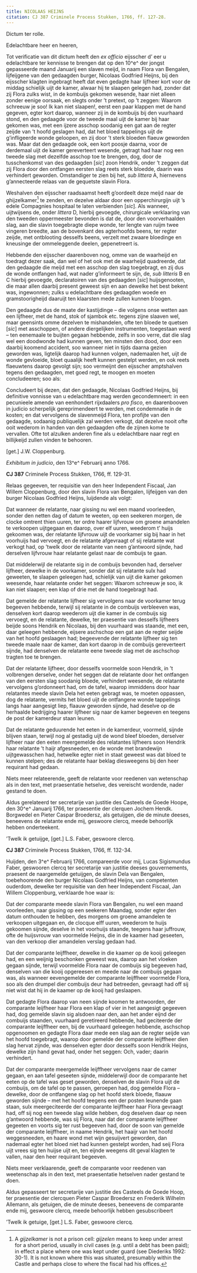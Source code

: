 ```yaml
---
title: NICOLAAS HEIJNS
citation: CJ 387 Criminele Process Stukken, 1766, ff. 127-28.
---
```


Dictum ter rolle.

Edelachtbare heer en heeren,

Tot verificatie van dit dictum heeft den *ex officio* eijsscher d’ eer u edelachtbare ter kennisse te brengen dat op den 10^e^ der jongst gepasseerde maand Januarij een slaven meijd, in naam Flora van Bengalen, lijfeijgene van den gedaagden burger, Nicolaas Godfried Heijns, bij den eijsscher klagten ingebragt heeft dat even gedagte haar lijfheer kort voor de middag schielijk uijt de kamer, alwaar hij te slaapen gelegen had, zonder dat zij Flora zulks wist, in de kombuijs gekomen wesende, haar niet alleen zonder eenige oorsaak, en slegts onder ’t pretext, op ’t zeggen: Waarom schreeuw je soo! Ik kan niet slaapen!, eerst een paar klappen met de hand gegeven, egter kort daarop, wanneer zij in de kombuijs bij den vuurhaard stond, en den gedaagde voor de tweede maal uijt de kamer bij haar gekomen was, met een ijzere asschop soodanig een gat aan de regter zeijde van ’t hoofd geslagen had, dat het bloed tappelings uijt de g’infligeerde wonde geloopen, en zij door ’t sterk bloeden flaeuw geworden was. Maar dat den gedaagde ook, een kort poosje daarna, voor de derdemaal uijt de kamer gereverteert wesende, getragt had haar nog een tweede slag met dezelfde asschop toe te brengen, dog, door de tusschenkomst van des gedaagden \[*sic*\] zoon Hendrik, onder ’t zeggen dat zij Flora door den ontfangen eersten slag reets sterk bloedde, daarin was verhindert geworden. Omstandiger te zien bij het, *sub littera* A, hiernevens g’annecteerde relaas van de gequetste slavin Flora.

Weshalven den eijsscher raadsaamst heeft g’oordeelt deze meijd naar de ghijzelkamer[^1] te zenden, en dezelve aldaar door een opperchirurgijn uijt ’s edele Compagnies hospitaal te laten verbienden \[*sic*\]. Als wanneer, uijtwijsens de, onder *littera* D, hierbij gevoegde, chirurgicale verklaaring van den tweeden oppermeester bevonden is dat de, door den voorverhaalden slag, aan die slavin toegebragte diepe wonde, ter lengte van ruijm twee vingeren breedte, aan de bovenkant des agterhoofds beens, ter regter zeijde, met ontblooting desselfs beens, verzelt met zwaare bloedinge en kneusinge der ommeleggende deelen, gepenetreert is.

Hebbende den eijsscher daarenboven nog, omme van de waarheijd en toedragt dezer saak, dan wel of het ook met de waarheijd quadreerde, dat den gedaagde die meijd met een asschop den slag toegebragt, en zij dus de wonde ontfangen had, wat nader g’informeert te sijn, de, *sub litteris* B en C hierbij gevoegde, declaratoiren van des gedaagden \[*sic*\] huijsgenooten, die maar allen daarbij present geweest sijn en aan dewelke het best bekent was, ingewonnen; zulks u edelachtbare des gedaagden woede en gramstoorigheijd daaruijt ten klaarsten mede zullen kunnen b’oogen.

Den gedaagde dus de maate der kastijdinge – die volgens onse wetten aan een lijfheer, met de hand, stok of sjambok etc. tegens zijne slaaven wel, maar geensints omme dezelven te mishandelen, ofte ten bloede te quetsen \[*sic*\] met asschoppen, of andere diergelijken instrumenten, toegestaan werd – ten eenemaale te buijten gegaan hebbende, zelfs in soo verre, dat die slag wel een doodwonde had kunnen geven, ten minsten den dood, door een daarbij koomend accident, soo wanneer niet in tijds daarna gezien geworden was, ligtelijk daarop had kunnen volgen, nademaalen het, uijt de wonde gevloeide, bloet quaalijk heeft kunnen gestelpt werden, en ook reets flaeuwtens daarop gevolgt sijn; soo vermeijnt den eijsscher amptshalven tegens den gedaagden, met goed regt, te moogen en moeten concludeeren; soo als:

Concludeert bij dezen, dat den gedaagde, Nicolaas Godfried Heijns, bij definitive vonnisse van u edelachtbare mag werden gecondemneert: in een pecunieele amende van eenhondert rijxdaalers *pro fisco*, en daarenbooven in judicio scherpelijk gereprimendeert te werden, met condemnatie in de kosten; en dat vervolgens de slavenmeijd Flora, ten profijte van den gedaagde, sodaanig publiquelijk zal werden verkogt, dat dezelve nooit ofte ooit wederom in handen van den gedaagden ofte de zijnen kome te vervallen. Ofte tot alzulken anderen fine als u edelachtbare naar regt en billijkeijd zullen vinden te behooren.

\[get.\] J.W. Cloppenburg.

*Exhibitum in judicio*, den 13^e^ Februarij anno 1766.

**CJ 387** Criminele Process Stukken, 1766, ff. 129-31.

Relaas gegeeven, ter requisitie van den heer Independent Fiscaal, Jan Willem Cloppenburg, door den slavin Flora van Bengalen, lijfeijgen van den burger Nicolaas Godfried Heijns, luijdende als volgt:

Dat wanneer de relatante, naar gissing nu wel een maand voorleeden, sonder den netten dag of datum te weeten, op een seekeren morgen, de clocke omtrent thien uuren, ter ordre haarer lijfvrouw om groene amandelen te verkoopen uijtgegaan en daarop, over elf uuren, weederom t’ huijs gekoomen was, der relatante lijfvrouw uijt de voorkamer sig bij haar in het voorhuijs had vervoegt, en de relatante afgevraagt of sij relatante wat verkogt had, op ’twelk door de relatante van neen g’antwoord sijnde, had derselven lijfvrouw haar relatante gelast naar de combuijs te gaan.

Dat middelerwijl de relatante sig in de combuijs bevonden had, derselver lijfheer, dewelke in de voorkamer, sonder dat sij relatante sulx had geweeten, te slaapen geleegen had, schielijk van uijt die kamer gekomen weesende, haar relatante onder het seggen: Waarom schreeuw je soo, ik kan niet slaapen; een klap of drie met de hand toegebragt had.

Dat gemelde der relatante lijfheer sig vervolgens naar de voorkamer terug begeeven hebbende, terwijl sij relatante in de combuijs verbleeven was, denselven kort daarop weederom uijt die kamer in de combuijs sig vervoegt, en de relatante, dewelke, ter praesentie van desselfs lijfheers beijde soons Hendrik en Nicolaas, bij den vuurhaard was staande, met een, daar geleegen hebbende, eijsere aschschop een gat aan de regter seijde van het hoofd geslaagen had; begeevende der relatante lijfheer sig ten tweede maale naar de kamer, dan kort daarop in de combuijs gereverteert sijnde, had denselven de relatante eene tweede slag met de aschschop tragten toe te brengen.

Dat der relatante lijfheer, door desselfs voormelde soon Hendrik, in ’t volbrengen derselve, onder het seggen dat de relatante door het ontfangen van den eersten slag soodanig bloede, verhindert weesende, de relatante vervolgens g’ordonneert had, om de tafel, waarop immiddens door haar relatantes meede slavin Dela het eeten gebragt was, te moeten oppassen, dog de relatante, vermits het bloed uijt de ontfangene wonde tappelings langs haar aangesigt liep, flaauw geworden sijnde, had deselve op de herhaalde bedrijging haarer lijfheer sig naar de kamer begeeven en teegens de post der kamerdeur staan leunen.

Dat de relatante geduurende het eeten in de kamerdeur, voormeld, sijnde blijven staan, terwijl nog al gestadig uijt de wond bleef bloeden, derselver lijfheer naar den eeten meergemelde des relatantes lijfheers soon Hendrik haar relatante ’t haijr afgesneeden, en de wonde met brandewijn uijtgewasschen had, hetwelke egter niet in staat geweest was dat bloed te kunnen stelpen; des de relatante haar beklag diesweegens bij den heer requirant had gedaan.

Niets meer relateerende, geeft de relatante voor reedenen van wetenschap als in den text, met praesentatie hetselve, des vereischt wordende, nader gestand te doen.

Aldus gerelateerd ter secretarije van justitie des Casteels de Goede Hoope, den 30^e^ Januarij 1766, ter praesentie der clerquen Jochem Hendk. Borgwedel en Pieter Caspar Broedersz, als getuijgen, die de minute deeses, beneevens de relatante ende mij, geswoore clercq, meede behoorlijk hebben onderteekent.

’Twelk ik getuijge, \[get.\] L.S. Faber, geswoore clercq.

**CJ 387** Criminele Process Stukken, 1766, ff. 132-34.

Huijden, den 3^e^ Februarij 1766, compareerde voor mij, Lucas Sigismundus Faber, geswooren clercq ter secretarije van justitie deeses gouvernements, praesent de naargemelde getuijgen, de slavin Dela van Bengalen, toebehoorende den burger Nicolaas Godfried Heijns, van competenten ouderdom, dewelke ter requisitie van den heer Independent Fiscaal, Jan Willem Cloppenburg, verklaarde hoe waar is:

Dat der comparante meede slavin Flora van Bengalen, nu wel een maand voorleeden, naar gissing op een seekeren Maandag, sonder egter den datum onthouden te hebben, des morgens om groene amandelen te verkoopen uitgegaan en, de clocque elff uuren, weederom te huijs gekoomen sijnde, deselve in het voorhuijs staande, teegens haar juffrouw, ofte de huijsvrouw van voormelde Heijns, die in de kaamer had geseeten, van den verkoop dier amandelen verslag gedaan had.

Dat der comparante leijffheer, dewelke in die kaamer op de kooij geleegen had, en een weijnig beschonken geweest was, daarop aan het vloeken gegaan sijnde, terwijl voormelde Flora naar de combuijs sig begeeven had, denselven van die kooij opgereesen en meede naar de combuijs gegaan was, als wanneer eevengemelde der comparante leijffheer voormelde Flora, soo als den drumpel dier combuijs deur had betreeden, gevraagt had off sij niet wist dat hij in de kaamer op de kooij had geslaapen.

Dat gedagte Flora daarop van neen sijnde koomen te antwoorden, der comparante leijfheer haar Flora een klap of vier in het aangesigt gegeeven had, dog gemelde slavin sig alsdoen naar den, aan het ander eijnd der combuijs staanden, vuurhaard geretireerd hebbende, had geciteerde der comparante leijffheer een, bij de vuurhaard geleegen hebbende, aschschop opgenoomen en gedagte Flora daar mede een slag aan de regter seijde van het hoofd toegebragt, waarop door gemelde der comparante leijffheer dien slag hervat zijnde, was denselven egter door desselfs soon Hendrik Heijns, dewelke zijn hand gevat had, onder het seggen: Och, vader; daarin verhindert.

Dat der comparante meergemelde leijffheer vervolgens naar de camer gegaan, en aan tafel geseeten sijnde, middelerwijl door de comparante het eeten op de tafel was geset geworden, denselven de slavin Flora uijt de combuijs, om de tafel op te passen, geroepen had, dog gemelde Flora – dewelke, door de ontfangene slag op het hoofd sterk bloede, flaauw geworden sijnde – met het hoofd teegens een der posten leunende gaan staan, sulx meergeciteerde der comparante leijffheer haar Flora gevraagt had, off sij nog een tweede slag wilde hebben, dog deselven daar op neen g’antwoord hebbende, was sij Flora, naar dat der comparante leijffheer gegeeten en voorts sig ter rust begeeven had, door de soon van gemelde der comparante leijffheer, in naame Hendrik, het haaijr van het hoofd weggesneeden, en haare wond met wijn gesuijvert geworden, dan nademaal egter het bloed niet had kunnen gestelpt worden, had seij Flora uijt vrees sig ten huijse uijt en, ten eijnde weegens dit geval klagten te vallen, naar den heer requirant begeeven.

Niets meer verklaarende, geeft de comparante voor reedenen van weetenschap als in den text, met praesentatie hetselven nader gestand te doen.

Aldus gepasseert ter secretarije van justitie des Casteels de Goede Hoop, ter praesentie der clercquen Pieter Caspar Broedersz en Frederik Wilhelm Allemann, als getuigen, die de minute deeses, beneevens de comparante ende mij, geswoore clercq, meede behoorlijk hebben gesubscribeert

’Twelk ik getuige, \[get.\] L.S. Faber, geswoore clercq.

[^1]: A *gijzelkamer* is not a prison cell: *gijzelen* means to keep under arrest for a short period, usually in civil cases (e.g. until a debt has been paid); in effect a place where one was kept under guard (see Diederiks 1992: 30-1). It is not known where this was situated, presumably within the Castle and perhaps close to where the fiscal had his offices.
